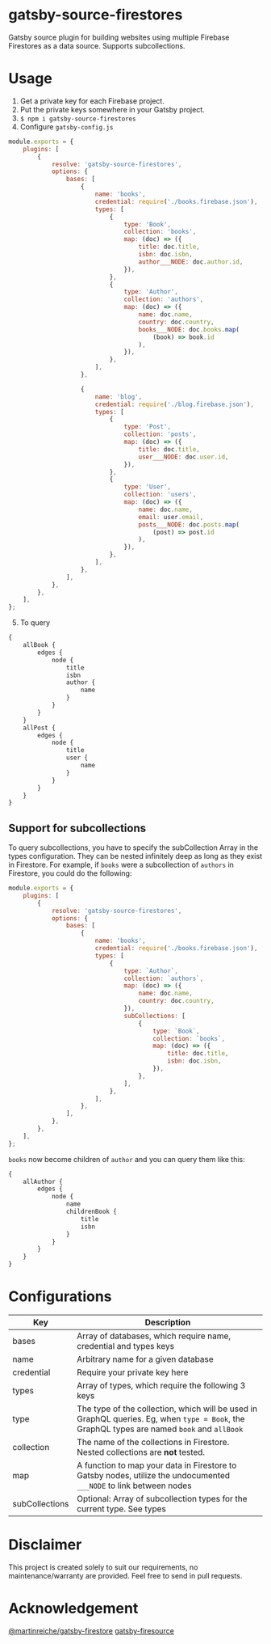 # gatsby-source-firestores

Gatsby source plugin for building websites using multiple Firebase Firestores as a data source. Supports subcollections.

# Usage

1. Get a private key for each Firebase project.
2. Put the private keys somewhere in your Gatsby project.
3. `$ npm i gatsby-source-firestores`
4. Configure `gatsby-config.js`

```javascript
module.exports = {
    plugins: [
        {
            resolve: 'gatsby-source-firestores',
            options: {
                bases: [
                    {
                        name: 'books',
                        credential: require('./books.firebase.json'),
                        types: [
                            {
                                type: 'Book',
                                collection: 'books',
                                map: (doc) => ({
                                    title: doc.title,
                                    isbn: doc.isbn,
                                    author___NODE: doc.author.id,
                                }),
                            },
                            {
                                type: 'Author',
                                collection: 'authors',
                                map: (doc) => ({
                                    name: doc.name,
                                    country: doc.country,
                                    books___NODE: doc.books.map(
                                        (book) => book.id
                                    ),
                                }),
                            },
                        ],
                    },

                    {
                        name: 'blog',
                        credential: require('./blog.firebase.json'),
                        types: [
                            {
                                type: 'Post',
                                collection: 'posts',
                                map: (doc) => ({
                                    title: doc.title,
                                    user___NODE: doc.user.id,
                                }),
                            },
                            {
                                type: 'User',
                                collection: 'users',
                                map: (doc) => ({
                                    name: doc.name,
                                    email: user.email,
                                    posts___NODE: doc.posts.map(
                                        (post) => post.id
                                    ),
                                }),
                            },
                        ],
                    },
                ],
            },
        },
    ],
};
```

5. To query

```graphql
{
    allBook {
        edges {
            node {
                title
                isbn
                author {
                    name
                }
            }
        }
    }
    allPost {
        edges {
            node {
                title
                user {
                    name
                }
            }
        }
    }
}
```

## Support for subcollections

To query subcollections, you have to specify the subCollection Array in the types configuration.
They can be nested infinitely deep as long as they exist in Firestore. For example, if `books` were
a subcollection of `authors` in Firestore, you could do the following:

```javascript
module.exports = {
    plugins: [
        {
            resolve: 'gatsby-source-firestores',
            options: {
                bases: [
                    {
                        name: 'books',
                        credential: require('./books.firebase.json'),
                        types: [
                            {
                                type: `Author`,
                                collection: `authors`,
                                map: (doc) => ({
                                    name: doc.name,
                                    country: doc.country,
                                }),
                                subCollections: [
                                    {
                                        type: `Book`,
                                        collection: `books`,
                                        map: (doc) => ({
                                            title: doc.title,
                                            isbn: doc.isbn,
                                        }),
                                    },
                                ],
                            },
                        ],
                    },
                ],
            },
        },
    ],
};
```

`books` now become children of `author` and you can query them like this:

```graphql
{
    allAuthor {
        edges {
            node {
                name
                childrenBook {
                    title
                    isbn
                }
            }
        }
    }
}
```

# Configurations

| Key            | Description                                                                                                                                 |
| -------------- | ------------------------------------------------------------------------------------------------------------------------------------------- |
| bases          | Array of databases, which require name, credential and types keys                                                                           |
| name           | Arbitrary name for a given database                                                                                                         |
| credential     | Require your private key here                                                                                                               |
| types          | Array of types, which require the following 3 keys                                                                                          |
| type           | The type of the collection, which will be used in GraphQL queries. Eg, when `type = Book`, the GraphQL types are named `book` and `allBook` |
| collection     | The name of the collections in Firestore. Nested collections are **not** tested.                                                            |
| map            | A function to map your data in Firestore to Gatsby nodes, utilize the undocumented `___NODE` to link between nodes                          |
| subCollections | Optional: Array of subcollection types for the current type. See types                                                                      |

# Disclaimer

This project is created solely to suit our requirements, no maintenance/warranty are provided. Feel free to send in pull requests.

# Acknowledgement

[@martinreiche/gatsby-firestore](https://github.com/MartinReiche/gatsby-firestore)
[gatsby-firesource](https://github.com/tomphill/gatsby-firesource)
